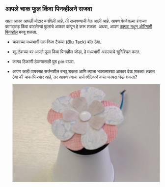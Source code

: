 ## आपले चाक फूल किंवा पिनव्हीलने सजवा

आता आपण आपली मोटार बनविली आहे, ती सजवण्याची वेळ आली आहे. आपण वेगवेगळ्या रंगाच्या कागदासह किंवा वाटलेल्या फुलांचे आकार कापून हे करू शकता. अथवा, आपण [कागदा मधून ओरिगामी पिनव्हील](http://www.wikihow.com/Make-an-Origami-Pinwheel) बनवू शकता.

- चाकाच्या मध्यभागी एक निळा टैकचा (Blu Tack) बॉल ठेवा.

- ब्लू टॅकच्या वर आपले फूल किंवा पिनव्हील जोडा, हे मध्यभागी असल्याचे सुनिश्चित करत.

- कागद ठिकाणी ठेवण्यासाठी पुश pin वापरा.

- आपण काही वायरसह सर्जनशील बनवू शकता आणि त्याला भवरासारखा आकार देऊ शकता! लक्षात ठेवा की चाक फिरणार आहे, तर आपण त्याचा सर्जनशीलपणे कसा फायदा घेऊ शकता?
    
    ![फुलांनी सजवलेले कप](images/flower-cup.png)